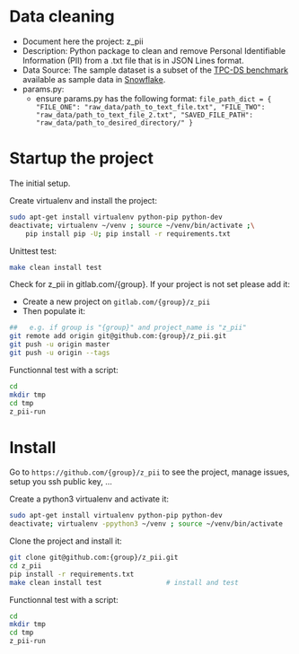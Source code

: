 # Data cleaning
- Document here the project: z_pii
- Description: Python package to clean and remove Personal Identifiable Information (PII) from a .txt file that is in JSON Lines format.
- Data Source: The sample dataset is a subset of the [TPC-DS benchmark](http://www.tpc.org/tpc_documents_current_versions/pdf/tpc-ds_v2.5.0.pdf)
available as sample data in [Snowflake](https://docs.snowflake.com/en/user-guide/sample-data-tpcds.html).
- params.py:
  - ensure params.py has the following format:
  `file_path_dict = {
    "FILE_ONE": "raw_data/path_to_text_file.txt",
    "FILE_TWO": "raw_data/path_to_text_file_2.txt",
    "SAVED_FILE_PATH": "raw_data/path_to_desired_directory/"
    }`


# Startup the project

The initial setup.

Create virtualenv and install the project:
```bash
sudo apt-get install virtualenv python-pip python-dev
deactivate; virtualenv ~/venv ; source ~/venv/bin/activate ;\
    pip install pip -U; pip install -r requirements.txt
```

Unittest test:
```bash
make clean install test
```

Check for z_pii in gitlab.com/{group}.
If your project is not set please add it:

- Create a new project on `gitlab.com/{group}/z_pii`
- Then populate it:

```bash
##   e.g. if group is "{group}" and project_name is "z_pii"
git remote add origin git@github.com:{group}/z_pii.git
git push -u origin master
git push -u origin --tags
```

Functionnal test with a script:

```bash
cd
mkdir tmp
cd tmp
z_pii-run
```

# Install

Go to `https://github.com/{group}/z_pii` to see the project, manage issues,
setup you ssh public key, ...

Create a python3 virtualenv and activate it:

```bash
sudo apt-get install virtualenv python-pip python-dev
deactivate; virtualenv -ppython3 ~/venv ; source ~/venv/bin/activate
```

Clone the project and install it:

```bash
git clone git@github.com:{group}/z_pii.git
cd z_pii
pip install -r requirements.txt
make clean install test                # install and test
```
Functionnal test with a script:

```bash
cd
mkdir tmp
cd tmp
z_pii-run
```
